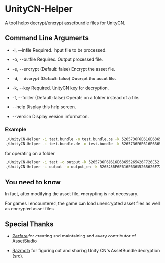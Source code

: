 # UnityCN-Helper

A tool helps decrypt/encrypt assetbundle files for UnityCN.

## Command Line Arguments

- -i, --infile     Required. Input file to be processed.

- -o, --outfile    Required. Output processed file.

- -e, --encrypt    (Default: false) Encrypt the asset file.

- -d, --decrypt    (Default: false) Decrypt the asset file.

- -k, --key        Required. UnityCN key for decryption.

- -f, --folder     (Default: false) Operate on a folder instead of a file.

- --help           Display this help screen.

- --version        Display version information.

### Example

```bash
./UnityCN-Helper -i test.bundle -o test.bundle.de -k 5265736F6E616E63655265626F726E52 -d
./UnityCN-Helper -i test.bundle.de -o test.bundle -k 5265736F6E616E63655265626F726E52 -e
```

for operating on a folder:

```bash
./UnityCN-Helper -i test -o output -k 5265736F6E616E63655265626F726E52 -d -f
./UnityCN-Helper -i output -o output_en -k 5265736F6E616E63655265626F726E52 -e -f
```


## You need to know

In fact, after modifying the asset file, encrypting is not necessary. 

For games I encountered, the game can load unencrypted asset files as well as encrypted asset files.

## Special Thanks

- [Perfare](https://github.com/Perfare) for creating and maintaining and every contributor of [AssetStudio](https://github.com/Perfare/AssetStudio)

- [Razmoth](https://github.com/Razmoth) for figuring out and sharing Unity CN's AssetBundle decryption ([src](https://github.com/RazTools/Studio)).